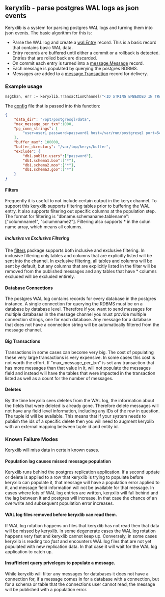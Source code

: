 ## keryxlib - parse postgres WAL logs as json events

Keryxlib is a system for parsing postgres WAL logs and turning them into json events.  The basic algorithm for this is:

- Parse the WAL log and create a [wal.Entry](pg/wal/entry.go) record.  This is a basic record that contains basic WAL data.
- Entry records are buffered until either a commit or a rollback is detected.  Entries that are rolled back are discarded.
- On commit each entry is turned into a [message.Message](message/message.go) record.
- Each message is populated by querying the postgres RDBMS.
- Messages are added to a [message.Transaction](message/message.go) record for delivery.

### Example usage

```go
msgChan, err := keryxlib.TransactionChannel("<ID STRING EMBEDDED IN TRANSACTIONS", config)
```

The [config](config.go) file that is passed into this function:

```json
{
	"data_dir": "/opt/postgresql/data",
	"max_message_per_txn":1000, 
	"pg_conn_strings": [
		"user=user1 password=password1 host=/var/run/postgresql port=5432 dbname=db1 sslmode=disable"
	],
	"buffer_max": 100000,
	"buffer_directory": "/var/tmp/keryx/buffer",
	"exclude": {
		"db1.public.users":["password"],
		"db1.schema1.boo":["*"],
		"db1.schema2.moo":["*"],
		"db1.schema3.goo":["*"]
	}
}
```

#### Filters

Frequently it is useful to not include certain output in the keryx channel.  To support this keryxlib supports filtering tables prior to buffering the WAL entry.  It also supports filtering out specific columns at the population step.  The format for filtering is "dbname.schemaname.tablename":["columnname1", "columnname2"].  Filtering also supports * in the colun name array, which means all columns.

##### Inclusive vs Exclusive Filtering

The [filters](filters) package supports both inclusive and exclusive filtering.  In inclusive filtering only tables and columns that are explicitly listed will be sent into the channel.  In exclusive filtering, all tables and columns will be sent by default, but any columns that are explicitly listed in the filter will be removed from the published messages and any tables that have * columns excluded will be excluded entirely.

#### Database Connections

The postgres WAL log contains records for every database in the postgres instance.  A single connection for querying the RDBMS must be on a database by database level.  Therefore if you want to send messages for multiple databases in the message channel you must provide multiple connection strings, one for each database.  Any message for a database that does not have a connection string will be automatically filtered from the message channel.

#### Big Transactions

Transactions in some cases can become very big.  The cost of populating these very large transactions is very expensive.  In some cases this cost is not worth the effort.  If "max_message_per_txn" is set any transaction that has more messages than that value in it, will not populate the messages field and instead will have the tables that were impacted in the transaction listed as well as a count for the number of messages.

#### Deletes

By the time keryxlib sees deletes from the WAL log, the information about the fields that were deleted is already gone. Therefore delete messages will not have any field level information, including any IDs of the row in question.  The tuple id will be available.  This means that if your system needs to publish the ids of a specific delete then you will need to augment keryxlib with an external mapping between tuple id and entity id.

### Known Failure Modes

Keryxlib will miss data in certain known cases.

#### Population lag causes missed message population

Keryxlib runs behind the postgres replication application.  If a second update or delete is applied to a row that keryxlib is trying to populate before keryxlib can populate it, that message will have a population error applied to it, and message field information will not be available for that message.  In cases where lots of WAL log entries are written, keryxlib will fall behind and the lag between it and postgres will increase.  In that case the chance of an overwrite and subsequent population error increases.

#### WAL log files removed before keryxlib can read them.

If WAL log rotation happens on files that keryxlib has not read then that data will be missed by keryxlib.  In some degenerate cases the WAL log rotation happens very fast and keryxlib cannot keep up.  Conversely, in some cases keryxlib is reading too *fast* and encounters WAL log files that are not yet populated with new replication data.  In that case it will wait for the WAL log application to catch up.

#### Insufficient query priveleges to populate a message.

While keryxlib will filter any messages for databases it does not have a connection for, if a message comes in for a database with a connection, but for a schema or table that the connections user cannot read, the message will be published with a population error.
